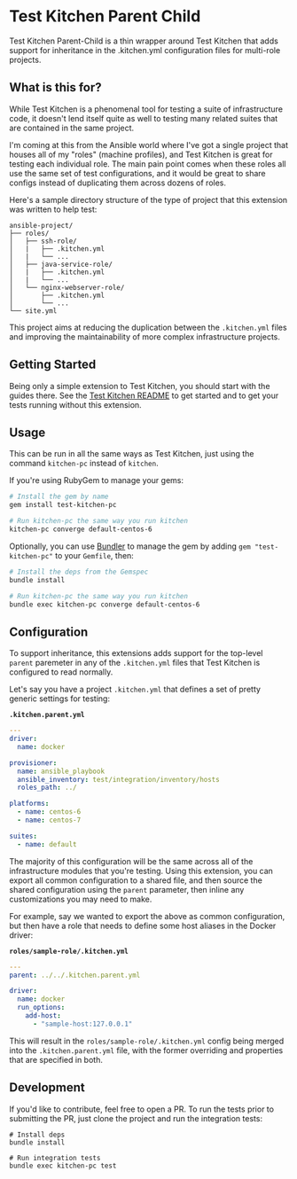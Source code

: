 # Test Kitchen Parent Child

Test Kitchen Parent-Child is a thin wrapper around Test Kitchen that adds
support for inheritance in the .kitchen.yml configuration files for multi-role
projects.

## What is this for?

While Test Kitchen is a phenomenal tool for testing a suite of infrastructure
code, it doesn't lend itself quite as well to testing many related suites that
are contained in the same project.

I'm coming at this from the Ansible world where I've got a single project that
houses all of my "roles" (machine profiles), and Test Kitchen is great for
testing each individual role.  The main pain point comes when these roles all
use the same set of test configurations, and it would be great to share configs
instead of duplicating them across dozens of roles.

Here's a sample directory structure of the type of project that this extension
was written to help test:

```
ansible-project/
├── roles/
│   ├── ssh-role/
│   |   ├── .kitchen.yml
│   |   └── ...
│   ├── java-service-role/
│   |   ├── .kitchen.yml
│   |   └── ...
│   └── nginx-webserver-role/
│       ├── .kitchen.yml
│       └── ...
└── site.yml
```

This project aims at reducing the duplication between the `.kitchen.yml` files
and improving the maintainability of more complex infrastructure projects.

## Getting Started

Being only a simple extension to Test Kitchen, you should start with the
guides there.  See the [Test Kitchen README][kitchen-readme] to get started
and to get your tests running without this extension.

[kitchen-readme]: https://github.com/test-kitchen/test-kitchen

## Usage

This can be run in all the same ways as Test Kitchen, just using the command
`kitchen-pc` instead of `kitchen`.

If you're using RubyGem to manage your gems:

```bash
# Install the gem by name
gem install test-kitchen-pc

# Run kitchen-pc the same way you run kitchen
kitchen-pc converge default-centos-6
```

Optionally, you can use [Bundler](http://bundler.io/) to manage the gem by
adding `gem "test-kitchen-pc"` to your `Gemfile`, then:

```bash
# Install the deps from the Gemspec
bundle install

# Run kitchen-pc the same way you run kitchen
bundle exec kitchen-pc converge default-centos-6
```

## Configuration

To support inheritance, this extensions adds support for the top-level
`parent` paremeter in any of the `.kitchen.yml` files that Test Kitchen
is configured to read normally.

Let's say you have a project `.kitchen.yml` that defines a set of pretty
generic settings for testing:

**`.kitchen.parent.yml`**

```yaml
---
driver:
  name: docker

provisioner:
  name: ansible_playbook
  ansible_inventory: test/integration/inventory/hosts
  roles_path: ../

platforms:
  - name: centos-6
  - name: centos-7

suites:
  - name: default
```

The majority of this configuration will be the same across all of the
infrastructure modules that you're testing.  Using this extension, you
can export all common configuration to a shared file, and then source
the shared configuration using the `parent` parameter, then inline any
customizations you may need to make.

For example, say we wanted to export the above as common configuration,
but then have a role that needs to define some host aliases in the
Docker driver:

**`roles/sample-role/.kitchen.yml`**

```yaml
---
parent: ../../.kitchen.parent.yml

driver:
  name: docker
  run_options:
    add-host:
      - "sample-host:127.0.0.1"
```

This will result in the `roles/sample-role/.kitchen.yml` config being merged
into the `.kitchen.parent.yml` file, with the former overriding and properties
that are specified in both.


## Development

If you'd like to contribute, feel free to open a PR.  To run the tests prior
to submitting the PR, just clone the project and run the integration tests:

```
# Install deps
bundle install

# Run integration tests
bundle exec kitchen-pc test
```




